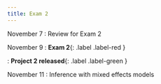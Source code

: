 ```yaml
---
title: Exam 2
---
```


November 7
: Review for Exam 2

November 9
: **Exam 2**{: .label .label-red }

: **Project 2 released**{: .label .label-green }

November 11
: Inference with mixed effects models